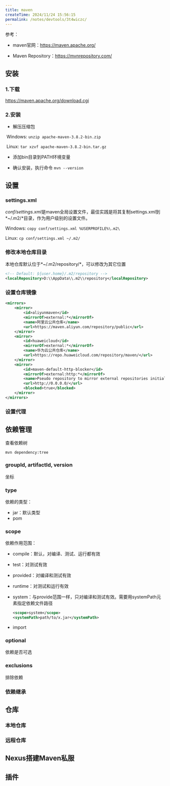 ```yaml
---
title: maven
createTime: 2024/11/24 15:56:15
permalink: /notes/devtools/3t4wiczc/
---
```


参考：

- maven官网：https://maven.apache.org/

- Maven Repository：https://mvnrepository.com/

## 安装

### 1.下载

https://maven.apache.org/download.cgi

### 2.安装

- 解压压缩包

​	Windows: `unzip apache-maven-3.8.2-bin.zip`

​	Linux: `tar xzvf apache-maven-3.8.2-bin.tar.gz`

- 添加bin目录到PATH环境变量

- 确认安装，执行命令 `mvn --version`

## 设置

### settings.xml

*conf/settings.xml*是maven全局设置文件，最佳实践是将其复制settings.xml到*~/.m2/*目录，作为用户级别的设置文件。

Windows: `copy conf/settings.xml %USERPROFILE%\.m2\`

Linux: `cp conf/settings.xml ~/.m2/`

### 修改本地仓库目录

本地仓库默认位于*~/.m2/repository/*，可以修改为其它位置

```xml
<!-- Default: ${user.home}/.m2/repository -->
<localRepository>D:\\AppData\\.m2\\repository</localRepository>
```

### 设置仓库镜像

```xml
<mirrors>    
    <mirror>
        <id>aliyunmaven</id>
        <mirrorOf>external:*</mirrorOf>
        <name>阿里云公共仓库</name>
        <url>https://maven.aliyun.com/repository/public</url>
    </mirror>
    <mirror>
        <id>huaweicloud</id>
        <mirrorOf>external:*</mirrorOf>
        <name>华为云公共仓库</name>
        <url>https://repo.huaweicloud.com/repository/maven/</url>
    </mirror>
    <mirror>
        <id>maven-default-http-blocker</id>
        <mirrorOf>external:http:*</mirrorOf>
        <name>Pseudo repository to mirror external repositories initially using HTTP.</name>
        <url>http://0.0.0.0/</url>
        <blocked>true</blocked>
    </mirror>
</mirrors>
```

### 设置代理

## 依赖管理

查看依赖树

`mvn dependency:tree`

### groupId, artifactId, version

坐标

### type

依赖的类型：

+ jar：默认类型
+ pom

### scope

依赖作用范围：

+ compile：默认，对编译、测试、运行都有效

+ test：对测试有效

+ provided：对编译和测试有效

+ runtime：对测试和运行有效

+ system：与provide范围一样，只对编译和测试有效。需要用systemPath元素指定依赖文件路径 

  ```xml
  <scope>system</scope>
  <systemPath>path/to/x.jar</systemPath>
  ```
+ import


### optional

依赖是否可选

### exclusions

排除依赖

### 依赖继承

## 仓库

### 本地仓库

### 远程仓库



## Nexus搭建Maven私服



## 插件

